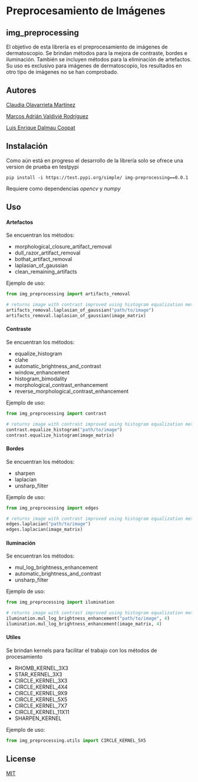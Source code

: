 # Preprocesamiento de Imágenes
## img_preprocessing

El objetivo de esta librería es el preprocesamiento de imágenes de dermatoscopio. Se brindan métodos
para la mejora de contraste, bordes e iluminación. También se incluyen métodos para la eliminación
de artefactos. Su uso es exclusivo para imágenes de dermatoscopio, los resultados en otro tipo 
de imágenes no se han comprobado. 

## Autores
[Claudia Olavarrieta Martínez](https://github.com/ClaudiaOM)

[Marcos Adrián Valdivié Rodríguez](https://github.com/mavaldivie)

[Luis Enrique Dalmau Coopat](https://github.com/lukedalmau)


## Instalación

Como aún está en progreso el desarrollo de la librería solo se ofrece una version de prueba en testpypi

``
pip install -i https://test.pypi.org/simple/ img-preprocessing==0.0.1
``

Requiere como dependencias _opencv_ y _numpy_

## Uso 

#### Artefactos

Se encuentran los métodos:
 
- morphological_closure_artifact_removal
- dull_razor_artifact_removal
- bothat_artifact_removal
- laplasian_of_gaussian
- clean_remaining_artifacts

Ejemplo de uso:
```python
from img_preprocessing import artifacts_removal

# returns image with contrast improved using histogram equalization method
artifacts_removal.laplasian_of_gaussian("path/to/image")
artifacts_removal.laplasian_of_gaussian(image_matrix)
```


#### Contraste

Se encuentran los métodos:
 
- equalize_histogram
- clahe
- automatic_brightness_and_contrast
- window_enhancement
- histogram_bimodality
- morphological_contrast_enhancement
- reverse_morphological_contrast_enhancement

Ejemplo de uso:
```python
from img_preprocessing import contrast

# returns image with contrast improved using histogram equalization method
contrast.equalize_histogram("path/to/image")
contrast.equalize_histogram(image_matrix)
```

#### Bordes

Se encuentran los métodos:
 
- sharpen
- laplacian
- unsharp_filter

Ejemplo de uso:
```python
from img_preprocessing import edges

# returns image with contrast improved using histogram equalization method
edges.laplacian("path/to/image")
edges.laplacian(image_matrix)
```

#### Iluminación

Se encuentran los métodos:
 
- mul_log_brightness_enhancement
- automatic_brightness_and_contrast
- unsharp_filter

Ejemplo de uso:
```python
from img_preprocessing import ilumination

# returns image with contrast improved using histogram equalization method
ilumination.mul_log_brightness_enhancement("path/to/image", 4)
ilumination.mul_log_brightness_enhancement(image_matrix, 4)
```


#### Utiles

Se brindan kernels para facilitar el trabajo con los métodos de procesamiento
 
- RHOMB_KERNEL_3X3
- STAR_KERNEL_3X3
- CIRCLE_KERNEL_3X3
- CIRCLE_KERNEL_4X4
- CIRCLE_KERNEL_9X9
- CIRCLE_KERNEL_5X5
- CIRCLE_KERNEL_7X7
- CIRCLE_KERNEL_11X11
- SHARPEN_KERNEL

Ejemplo de uso:
```python
from img_preprocessing.utils import CIRCLE_KERNEL_5X5
```

## License 
[MIT](htttp://choosealicense.com/licenses/mit/)